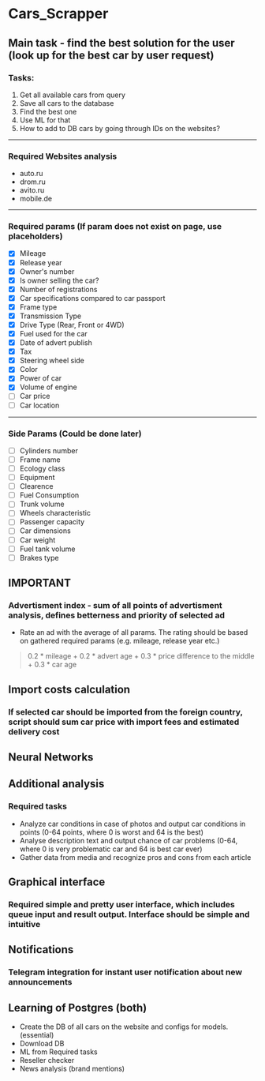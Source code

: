 # Cars_Scrapper

## Main task - find the best solution for the user (look up for the best car by user request)

### Tasks:
1. Get all available cars from query
2. Save all cars to the database
3. Find the best one
4. Use ML for that
5. How to add to DB cars by going through IDs on the websites?
---

### Required Websites analysis

* auto.ru
* drom.ru
* avito.ru
* mobile.de

---

### Required params (If param does not exist on page, use placeholders)

- [X] Mileage
- [X] Release year
- [X] Owner's number
- [X] Is owner selling the car?
- [X] Number of registrations
- [X] Car specifications compared to car passport
- [X] Frame type
- [X] Transmission Type
- [X] Drive Type (Rear, Front or 4WD)
- [X] Fuel used for the car
- [X] Date of advert publish
- [X] Tax
- [X] Steering wheel side
- [X] Color
- [X] Power of car
- [X] Volume of engine
- [ ] Car price
- [ ] Car location
---
### Side Params (Could be done later)
- [ ] Cylinders number
- [ ] Frame name
- [ ] Ecology class
- [ ] Equipment
- [ ] Clearence
- [ ] Fuel Consumption
- [ ] Trunk volume
- [ ] Wheels characteristic
- [ ] Passenger capacity
- [ ] Car dimensions
- [ ] Car weight
- [ ] Fuel tank volume
- [ ] Brakes type

## **IMPORTANT**
### Advertisment index - sum of all points of advertisment analysis, defines betterness and priority of selected ad

- Rate an ad with the average of all params. The rating should be based on gathered required params (e.g. mileage, release year etc.)


> 0.2 * mileage + 0.2 * advert age + 0.3 * price difference to the middle + 0.3 * car age

## Import costs calculation
### If selected car should be imported from the foreign country, script should sum car price with import fees and estimated delivery cost

## Neural Networks

## Additional analysis

### Required tasks

* Analyze car conditions in case of photos and output car conditions in points (0-64 points, where 0 is worst and 64 is the best)
* Analyse description text and output chance of car problems (0-64, where 0 is very problematic car and 64 is best car ever)
* Gather data from media and recognize pros and cons from each article

## Graphical interface

### Required simple and pretty user interface, which includes queue input and result output. Interface should be simple and intuitive

## Notifications

### Telegram integration for instant user notification about new announcements

## Learning of Postgres (both)

* Create the DB of all cars on the website and configs for models. (essential)
* Download DB
* ML from Required tasks
* Reseller checker
* News analysis (brand mentions)
